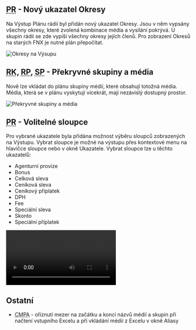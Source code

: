 ﻿---
categories: [fenix]
layout: fenix
---
## <abbr title="Plán rádií">PR</abbr> - Nový ukazatel Okresy
Na Výstup Plánu rádií byl přidán nový ukazatel Okresy. Jsou v něm vypsány všechny okresy, které zvolená kombinace média a vysílání pokrývá. U skupin rádií se zde vypíší všechny okresy jejích členů. Pro zobrazení Okresů na starých FNX je nutné plán přepočítat. 

![Okresy na Výsupu]({{site.url}}/data/okresynavystupu.PNG "Okresy na Výsupu")

## <abbr title="Reachové křivky">RK</abbr>, <abbr title="Reachové plochy">RP</abbr>, <abbr title="Strategický plán">SP</abbr> - Překryvné skupiny a média
Nově lze vkládat do plánu skupiny médií, které obsahují totožná média. Média, která se v plánu vyskytují vícekrát, 
mají nezávislý dostupný prostor.

![Překryvné skupiny a média]({{site.url}}/data/duplicitnimediastrategie.PNG "Překryvné skupiny a média")

## <abbr title="Plán rádií">PR</abbr> - Volitelné sloupce
Pro vybrané ukazatele byla přidána možnost výběru sloupců zobrazených na Výstupu. Vybrat sloupce je možné na výstupu přes kontextové menu na hlavičce sloupce nebo v okně Ukazatele. Vybrat sloupce lze u těchto ukazatelů:

<ul>
<li>Agenturní provize</li>
<li>Bonus</li>
<li>Celková sleva</li>
<li>Ceníková sleva</li>
<li>Ceníkový příplatek</li>
<li>DPH</li>
<li>Fee</li>
<li>Speciální sleva</li>
<li>Skonto</li>
<li>Speciální příplatek</li>
</ul>


<video src="{{site.url}}/data/volitelnesloupceradii.mp4" type="video/mp4" controls>Volitelné sloupce rádií</video>





## Ostatní
<ul><li><abbr title="Crossmediální postanalýza">CMPA</abbr> - oříznutí mezer na začátku a konci názvů médií a skupin při načtení vstupního Excelu a při vkládání médií z Excelu v okně Aliasy</li></ul>
